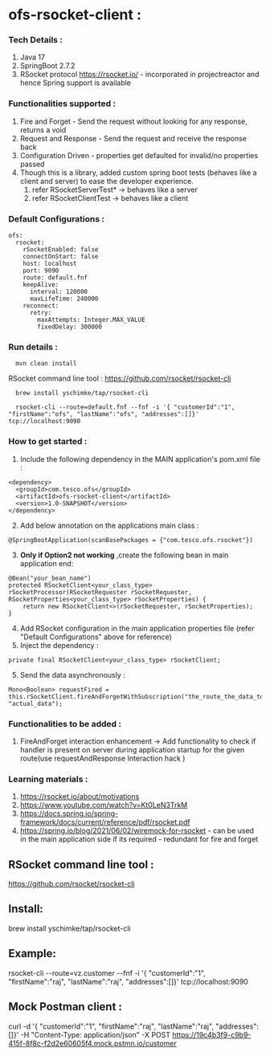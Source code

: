 # ofs-rsocket-client :



### Tech Details :
1. Java 17
2. SpringBoot 2.7.2
3. RSocket protocol https://rsocket.io/ - incorporated in projectreactor and hence Spring support is available


### Functionalities supported :
1. Fire and Forget - Send the request without looking for any response, returns a void
2. Request and Response - Send the request and receive the response back
3. Configuration Driven - properties get defaulted for invalid/no properties passed
4. Though this is a library, added custom spring boot tests (behaves like a client and server) to ease the developer experience.
   1. refer RSocketServerTest* -> behaves like a server
   2. refer RSocketClientTest  -> behaves like a client

### Default Configurations :
```
ofs:
  rsocket:
    rSocketEnabled: false
    connectOnStart: false
    host: localhost
    port: 9090
    route: default.fnf
    keepAlive:
      interval: 120000
      maxLifeTime: 240000
    reconnect:
      retry:
        maxAttempts: Integer.MAX_VALUE
        fixedDelay: 300000
```
### Run details :
```shell script
  mvn clean install
```
RSocket command line tool :
https://github.com/rsocket/rsocket-cli
```shell script
  brew install yschimke/tap/rsocket-cli
```
```shell script
  rsocket-cli --route=default.fnf --fnf -i '{ "customerId":"1", "firstName":"ofs", "lastName":"ofs", "addresses":[]}' tcp://localhost:9090
```
### How to get started :
1. Include the following dependency in the MAIN application's pom.xml file :
```
<dependency>
  <groupId>com.tesco.ofs</groupId>
  <artifactId>ofs-rsocket-client</artifactId>
  <version>1.0-SNAPSHOT</version>
</dependency>
```
2. Add below annotation on the applications main class :
```
@SpringBootApplication(scanBasePackages = {"com.tesco.ofs.rsocket"})
```
3.  **Only if Option2 not working** ,create the following bean in main application end:
```
@Bean("your_bean_name")
protected RSocketClient<your_class_type> rSocketProcessor(RSocketRequester rSocketRequester, RSocketProperties<your_class_type> rSocketProperties) {
    return new RSocketClient<>(rSocketRequester, rSocketProperties);
}
```
4. Add RSocket configuration in the main application properties file (refer "Default Configurations" above for reference)
5. Inject the dependency :
```
private final RSocketClient<your_class_type> rSocketClient;
```
5. Send the data asynchronously :
```
Mono<Boolean> requestFired = this.rSocketClient.fireAndForgetWithSubscription("the_route_the_data_to_be_Sent", "actual_data");
```

### Functionalities to be added :
1. FireAndForget interaction enhancement -> Add functionality to check if handler is present on server during application startup for the given route(use requestAndResponse Interaction hack )
### Learning materials :
1. https://rsocket.io/about/motivations
2. https://www.youtube.com/watch?v=Kt0LeN3TrkM
3. https://docs.spring.io/spring-framework/docs/current/reference/pdf/rsocket.pdf
4. https://spring.io/blog/2021/06/02/wiremock-for-rsocket - can be used in the main application side if its required - redundant for fire and forget


## RSocket command line tool :
https://github.com/rsocket/rsocket-cli
## Install:
brew install yschimke/tap/rsocket-cli
## Example:
rsocket-cli --route=vz.customer --fnf -i '{ "customerId":"1", "firstName":"raj", "lastName":"raj", "addresses":[]}' tcp://localhost:9090

## Mock Postman client :
curl -d '{ "customerId":"1", "firstName":"raj", "lastName":"raj", "addresses":[]}' -H "Content-Type: application/json" -X POST https://19c4b3f9-c9b9-415f-8f8c-f2d2e60605f4.mock.pstmn.io/customer
